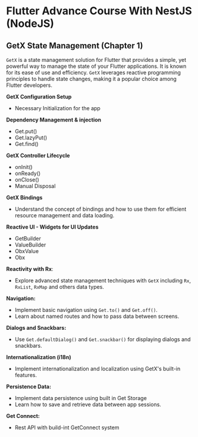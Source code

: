 # Flutter Advance Course With NestJS (NodeJS)

## GetX State Management (Chapter 1)

`GetX` is a state management solution for Flutter that provides a simple, yet powerful way to manage the state of your Flutter applications. It is known for its ease of use and efficiency. `GetX` leverages reactive programming principles to handle state changes, making it a popular choice among Flutter developers.

**GetX Configuration Setup**

- Necessary Initialization for the app

**Dependency Management & injection**

- Get.put()
- Get.lazyPut()
- Get.find()

**GetX Controller Lifecycle**

- onInit()
- onReady()
- onClose()
- Manual Disposal

**GetX Bindings**

- Understand the concept of bindings and how to use them for efficient resource management and data loading.

**Reactive UI - Widgets for UI Updates**

- GetBuilder
- ValueBuilder
- ObxValue
- Obx

**Reactivity with Rx**:

- Explore advanced state management techniques with `GetX` including `Rx`, `RxList`, `RxMap` and others data types.

**Navigation:**

- Implement basic navigation using `Get.to()` and `Get.off()`.
- Learn about named routes and how to pass data between screens.

**Dialogs and Snackbars:**

- Use `Get.defaultDialog()` and `Get.snackbar()` for displaying dialogs and snackbars.

**Internationalization (i18n)**

- Implement internationalization and localization using GetX's built-in features.

**Persistence Data:**

- Implement data persistence using built in Get Storage
- Learn how to save and retrieve data between app sessions.

**Get Connect:**

- Rest API with build-int GetConnect system
